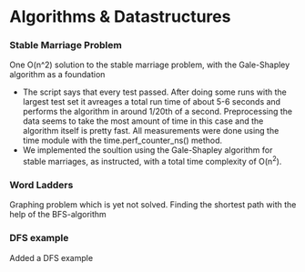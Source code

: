 # Algorithms & Datastructures

### Stable Marriage Problem
One O(n^2) solution to the stable marriage problem, with the Gale-Shapley algorithm as a foundation
* The script says that every test passed. After doing some runs with the largest test set it avreages a total run time of about 5-6 seconds and performs the algorithm in around 1/20th of a second. Preprocessing the data seems to take the most amount of time in this case and the algorithm itself is pretty fast. All measurements were done using the time module with the time.perf_counter_ns() method.
* We implemented the soultion using the Gale-Shapley algorithm for stable marriages, as instructed, with a total time complexity of O(n<sup>2</sup>). 

### Word Ladders
Graphing problem which is yet not solved. Finding the shortest path with the help of the BFS-algorithm

### DFS example
Added a DFS example
